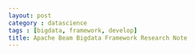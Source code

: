 ```yaml
---
layout: post
category : datascience
tags : [bigdata, framework, develop]
title: Apache Beam Bigdata Framework Research Note
---
```



